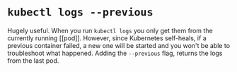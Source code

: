 # `kubectl logs --previous`
Hugely useful. When you run `kubectl logs` you only get them from the currently running [[pod]]. However, since Kubernetes self-heals, if a previous container failed, a new one will be started and you won't be able to troubleshoot what happened. Adding the `--previous` flag, returns the logs from the last pod.

